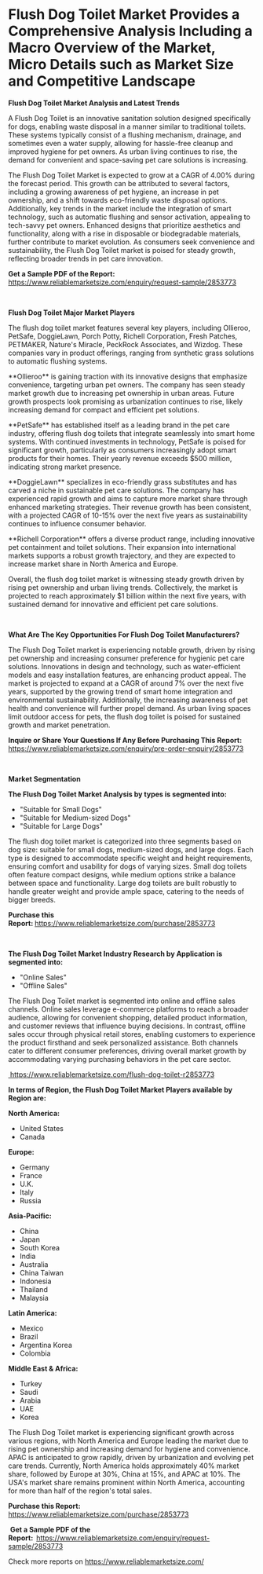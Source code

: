 <p><h1>Flush Dog Toilet Market Provides a Comprehensive Analysis Including a Macro Overview of the Market, Micro Details such as Market Size and Competitive Landscape</h1></p><p><strong>Flush Dog Toilet Market Analysis and Latest Trends</strong></p>
<p><p>A Flush Dog Toilet is an innovative sanitation solution designed specifically for dogs, enabling waste disposal in a manner similar to traditional toilets. These systems typically consist of a flushing mechanism, drainage, and sometimes even a water supply, allowing for hassle-free cleanup and improved hygiene for pet owners. As urban living continues to rise, the demand for convenient and space-saving pet care solutions is increasing. </p><p>The Flush Dog Toilet Market is expected to grow at a CAGR of 4.00% during the forecast period. This growth can be attributed to several factors, including a growing awareness of pet hygiene, an increase in pet ownership, and a shift towards eco-friendly waste disposal options. Additionally, key trends in the market include the integration of smart technology, such as automatic flushing and sensor activation, appealing to tech-savvy pet owners. Enhanced designs that prioritize aesthetics and functionality, along with a rise in disposable or biodegradable materials, further contribute to market evolution. As consumers seek convenience and sustainability, the Flush Dog Toilet market is poised for steady growth, reflecting broader trends in pet care innovation.</p></p>
<p><strong>Get a Sample PDF of the Report:&nbsp;</strong> <a href="https://www.reliablemarketsize.com/enquiry/request-sample/2853773?utm_campaign=2528&utm_medium=2&utm_source=Github&utm_content=ia&utm_term=12032025&utm_id=flush-dog-toilet">https://www.reliablemarketsize.com/enquiry/request-sample/2853773</a></p>
<p>&nbsp;</p>
<p><strong>Flush Dog Toilet Major Market Players</strong></p>
<p><p>The flush dog toilet market features several key players, including Ollieroo, PetSafe, DoggieLawn, Porch Potty, Richell Corporation, Fresh Patches, PETMAKER, Nature's Miracle, PeckRock Associates, and Wizdog. These companies vary in product offerings, ranging from synthetic grass solutions to automatic flushing systems.</p><p>**Ollieroo** is gaining traction with its innovative designs that emphasize convenience, targeting urban pet owners. The company has seen steady market growth due to increasing pet ownership in urban areas. Future growth prospects look promising as urbanization continues to rise, likely increasing demand for compact and efficient pet solutions.</p><p>**PetSafe** has established itself as a leading brand in the pet care industry, offering flush dog toilets that integrate seamlessly into smart home systems. With continued investments in technology, PetSafe is poised for significant growth, particularly as consumers increasingly adopt smart products for their homes. Their yearly revenue exceeds $500 million, indicating strong market presence.</p><p>**DoggieLawn** specializes in eco-friendly grass substitutes and has carved a niche in sustainable pet care solutions. The company has experienced rapid growth and aims to capture more market share through enhanced marketing strategies. Their revenue growth has been consistent, with a projected CAGR of 10-15% over the next five years as sustainability continues to influence consumer behavior.</p><p>**Richell Corporation** offers a diverse product range, including innovative pet containment and toilet solutions. Their expansion into international markets supports a robust growth trajectory, and they are expected to increase market share in North America and Europe.</p><p>Overall, the flush dog toilet market is witnessing steady growth driven by rising pet ownership and urban living trends. Collectively, the market is projected to reach approximately $1 billion within the next five years, with sustained demand for innovative and efficient pet care solutions.</p></p>
<p>&nbsp;</p>
<p><strong>What Are The Key Opportunities For Flush Dog Toilet Manufacturers?</strong></p>
<p><p>The Flush Dog Toilet market is experiencing notable growth, driven by rising pet ownership and increasing consumer preference for hygienic pet care solutions. Innovations in design and technology, such as water-efficient models and easy installation features, are enhancing product appeal. The market is projected to expand at a CAGR of around 7% over the next five years, supported by the growing trend of smart home integration and environmental sustainability. Additionally, the increasing awareness of pet health and convenience will further propel demand. As urban living spaces limit outdoor access for pets, the flush dog toilet is poised for sustained growth and market penetration.</p></p>
<p><strong>Inquire or Share Your Questions If Any Before Purchasing This Report:</strong> <a href="https://www.reliablemarketsize.com/enquiry/pre-order-enquiry/2853773?utm_campaign=2528&utm_medium=2&utm_source=Github&utm_content=ia&utm_term=12032025&utm_id=flush-dog-toilet">https://www.reliablemarketsize.com/enquiry/pre-order-enquiry/2853773</a></p>
<p>&nbsp;</p>
<p><strong>Market Segmentation</strong></p>
<p><strong>The Flush Dog Toilet Market Analysis by types is segmented into:</strong></p>
<p><ul><li>"Suitable for Small Dogs"</li><li>"Suitable for Medium-sized Dogs"</li><li>"Suitable for Large Dogs"</li></ul></p>
<p><p>The flush dog toilet market is categorized into three segments based on dog size: suitable for small dogs, medium-sized dogs, and large dogs. Each type is designed to accommodate specific weight and height requirements, ensuring comfort and usability for dogs of varying sizes. Small dog toilets often feature compact designs, while medium options strike a balance between space and functionality. Large dog toilets are built robustly to handle greater weight and provide ample space, catering to the needs of bigger breeds.</p></p>
<p><strong>Purchase this Report:&nbsp;</strong><a href="https://www.reliablemarketsize.com/purchase/2853773?utm_campaign=2528&utm_medium=2&utm_source=Github&utm_content=ia&utm_term=12032025&utm_id=flush-dog-toilet">https://www.reliablemarketsize.com/purchase/2853773</a></p>
<p>&nbsp;</p>
<p><strong>The Flush Dog Toilet Market Industry Research by Application is segmented into:</strong></p>
<p><ul><li>"Online Sales"</li><li>"Offline Sales"</li></ul></p>
<p><p>The Flush Dog Toilet market is segmented into online and offline sales channels. Online sales leverage e-commerce platforms to reach a broader audience, allowing for convenient shopping, detailed product information, and customer reviews that influence buying decisions. In contrast, offline sales occur through physical retail stores, enabling customers to experience the product firsthand and seek personalized assistance. Both channels cater to different consumer preferences, driving overall market growth by accommodating varying purchasing behaviors in the pet care sector.</p></p>
<p><a href="https://www.reliablemarketsize.com/flush-dog-toilet-r2853773?utm_campaign=2528&utm_medium=2&utm_source=Github&utm_content=ia&utm_term=12032025&utm_id=flush-dog-toilet">&nbsp;https://www.reliablemarketsize.com/flush-dog-toilet-r2853773</a></p>
<p><strong>In terms of Region, the Flush Dog Toilet Market Players available by Region are:</strong></p>
<p>
    <p> <strong> North America: </strong>
        <ul>
            <li>United States</li>
            <li>Canada</li>
        </ul>
        </p> 
    <p> <strong> Europe: </strong>
        <ul>
            <li>Germany</li>
            <li>France</li>
            <li>U.K.</li>
            <li>Italy</li>
            <li>Russia</li>
        </ul>
        </p> 
    <p> <strong> Asia-Pacific: </strong>
        <ul>
            <li>China</li>
            <li>Japan</li>
            <li>South Korea</li>
            <li>India</li>
            <li>Australia</li>
            <li>China Taiwan</li>
            <li>Indonesia</li>
            <li>Thailand</li>
            <li>Malaysia</li>
        </ul>
        </p> 
    <p> <strong> Latin America: </strong>
        <ul>
            <li>Mexico</li>
            <li>Brazil</li>
            <li>Argentina Korea</li>
            <li>Colombia</li>
        </ul>
        </p> 
    <p> <strong> Middle East & Africa: </strong>
        <ul>
            <li>Turkey</li>
            <li>Saudi</li>
            <li>Arabia</li>
            <li>UAE</li>
            <li>Korea</li>
        </ul>
    </p>
    </p>
<p><p>The Flush Dog Toilet market is experiencing significant growth across various regions, with North America and Europe leading the market due to rising pet ownership and increasing demand for hygiene and convenience. APAC is anticipated to grow rapidly, driven by urbanization and evolving pet care trends. Currently, North America holds approximately 40% market share, followed by Europe at 30%, China at 15%, and APAC at 10%. The USA's market share remains prominent within North America, accounting for more than half of the region's total sales.</p></p>
<p><strong>Purchase this Report: </strong><a href="https://www.reliablemarketsize.com/purchase/2853773?utm_campaign=2528&utm_medium=2&utm_source=Github&utm_content=ia&utm_term=12032025&utm_id=flush-dog-toilet">https://www.reliablemarketsize.com/purchase/2853773</a></p>
<p>&nbsp;<strong>Get a Sample PDF of the Report:&nbsp;&nbsp;</strong><a href="https://www.reliablemarketsize.com/enquiry/request-sample/2853773?utm_campaign=2528&utm_medium=2&utm_source=Github&utm_content=ia&utm_term=12032025&utm_id=flush-dog-toilet">https://www.reliablemarketsize.com/enquiry/request-sample/2853773</a></p>
<p><strong></strong></p>
<p>Check more reports on <a href="https://www.reliablemarketsize.com/?utm_campaign=2528&utm_medium=2&utm_source=Github&utm_content=ia&utm_term=12032025&utm_id=flush-dog-toilet">https://www.reliablemarketsize.com/</a></p>